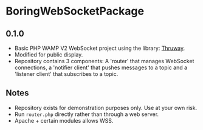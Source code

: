 # BoringWebSocketPackage
## 0.1.0

* Basic PHP WAMP V2 WebSocket project using the library: [Thruway](https://github.com/voryx/Thruway).
* Modified for public display.
* Repository contains 3 components: A 'router' that manages WebSocket connections, a 'notifier client' that pushes messages to a topic and a 'listener client' that subscribes to a topic.

## Notes

* Repository exists for demonstration purposes only. Use at your own risk.
* Run `router.php` directly rather than through a web server.
* Apache + certain modules allows WSS.